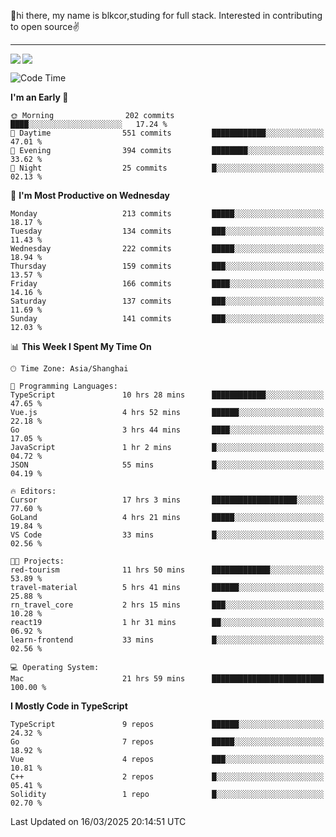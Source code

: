 👋hi there, my name is blkcor,studing for full stack.
Interested in contributing to open source✌️

<hr/>

![](https://github-readme-stats.vercel.app/api?username=blkcor)
<a href="https://github.com/blkcor/github-readme-stats">
    <img align="left" src="https://github-readme-stats.vercel.app/api/top-langs/?username=blkcor&hide=jupyter%20notebook,shaderlab,tex,c%23&langs_count=9" />
</a>


<!--START_SECTION:waka-->
![Code Time](http://img.shields.io/badge/Code%20Time-1%2C871%20hrs%2028%20mins-blue)

**I'm an Early 🐤** 

```text
🌞 Morning                202 commits         ████░░░░░░░░░░░░░░░░░░░░░   17.24 % 
🌆 Daytime                551 commits         ████████████░░░░░░░░░░░░░   47.01 % 
🌃 Evening                394 commits         ████████░░░░░░░░░░░░░░░░░   33.62 % 
🌙 Night                  25 commits          █░░░░░░░░░░░░░░░░░░░░░░░░   02.13 % 
```
📅 **I'm Most Productive on Wednesday** 

```text
Monday                   213 commits         █████░░░░░░░░░░░░░░░░░░░░   18.17 % 
Tuesday                  134 commits         ███░░░░░░░░░░░░░░░░░░░░░░   11.43 % 
Wednesday                222 commits         █████░░░░░░░░░░░░░░░░░░░░   18.94 % 
Thursday                 159 commits         ███░░░░░░░░░░░░░░░░░░░░░░   13.57 % 
Friday                   166 commits         ████░░░░░░░░░░░░░░░░░░░░░   14.16 % 
Saturday                 137 commits         ███░░░░░░░░░░░░░░░░░░░░░░   11.69 % 
Sunday                   141 commits         ███░░░░░░░░░░░░░░░░░░░░░░   12.03 % 
```


📊 **This Week I Spent My Time On** 

```text
🕑︎ Time Zone: Asia/Shanghai

💬 Programming Languages: 
TypeScript               10 hrs 28 mins      ████████████░░░░░░░░░░░░░   47.65 % 
Vue.js                   4 hrs 52 mins       ██████░░░░░░░░░░░░░░░░░░░   22.18 % 
Go                       3 hrs 44 mins       ████░░░░░░░░░░░░░░░░░░░░░   17.05 % 
JavaScript               1 hr 2 mins         █░░░░░░░░░░░░░░░░░░░░░░░░   04.72 % 
JSON                     55 mins             █░░░░░░░░░░░░░░░░░░░░░░░░   04.19 % 

🔥 Editors: 
Cursor                   17 hrs 3 mins       ███████████████████░░░░░░   77.60 % 
GoLand                   4 hrs 21 mins       █████░░░░░░░░░░░░░░░░░░░░   19.84 % 
VS Code                  33 mins             █░░░░░░░░░░░░░░░░░░░░░░░░   02.56 % 

🐱‍💻 Projects: 
red-tourism              11 hrs 50 mins      █████████████░░░░░░░░░░░░   53.89 % 
travel-material          5 hrs 41 mins       ██████░░░░░░░░░░░░░░░░░░░   25.88 % 
rn_travel_core           2 hrs 15 mins       ███░░░░░░░░░░░░░░░░░░░░░░   10.28 % 
react19                  1 hr 31 mins        ██░░░░░░░░░░░░░░░░░░░░░░░   06.92 % 
learn-frontend           33 mins             █░░░░░░░░░░░░░░░░░░░░░░░░   02.56 % 

💻 Operating System: 
Mac                      21 hrs 59 mins      █████████████████████████   100.00 % 
```

**I Mostly Code in TypeScript** 

```text
TypeScript               9 repos             ██████░░░░░░░░░░░░░░░░░░░   24.32 % 
Go                       7 repos             █████░░░░░░░░░░░░░░░░░░░░   18.92 % 
Vue                      4 repos             ███░░░░░░░░░░░░░░░░░░░░░░   10.81 % 
C++                      2 repos             █░░░░░░░░░░░░░░░░░░░░░░░░   05.41 % 
Solidity                 1 repo              █░░░░░░░░░░░░░░░░░░░░░░░░   02.70 % 
```




 Last Updated on 16/03/2025 20:14:51 UTC
<!--END_SECTION:waka-->


